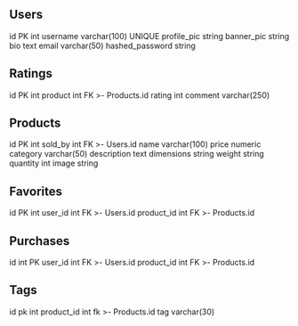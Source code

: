 Users
-
id PK int
username varchar(100) UNIQUE
profile_pic string
banner_pic string
bio text
email varchar(50)
hashed_password string

Ratings
-
id PK int
product int FK >- Products.id
rating int
comment varchar(250)

Products
-
id PK int
sold_by int FK >- Users.id
name varchar(100)
price numeric
category varchar(50)
description text
dimensions string
weight string
quantity int
image string

Favorites
-
id PK int
user_id int FK >- Users.id
product_id int FK >- Products.id

Purchases
-
id int PK
user_id int FK >- Users.id
product_id int FK >- Products.id

Tags
-
id pk int
product_id int fk >- Products.id
tag varchar(30)
